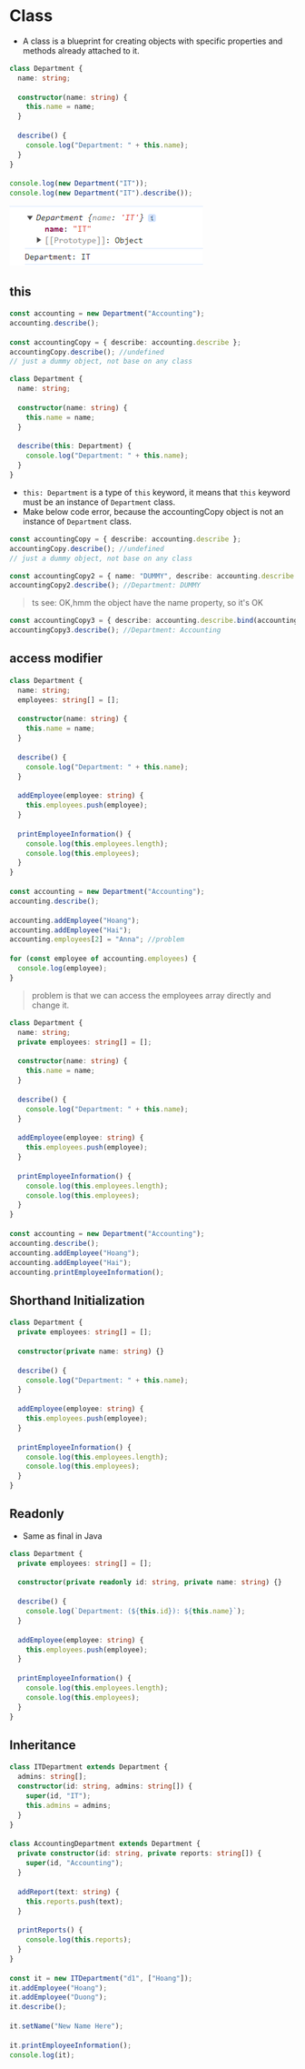 # Class

- A class is a blueprint for creating objects with specific properties and methods already attached to it.

```ts
class Department {
  name: string;

  constructor(name: string) {
    this.name = name;
  }

  describe() {
    console.log("Department: " + this.name);
  }
}

console.log(new Department("IT"));
console.log(new Department("IT").describe());
```

![alt text](image.png)

## this

```ts
const accounting = new Department("Accounting");
accounting.describe();

const accountingCopy = { describe: accounting.describe };
accountingCopy.describe(); //undefined
// just a dummy object, not base on any class
```

```ts
class Department {
  name: string;

  constructor(name: string) {
    this.name = name;
  }

  describe(this: Department) {
    console.log("Department: " + this.name);
  }
}
```

- `this: Department` is a type of `this` keyword, it means that `this` keyword must be an instance of `Department` class.
- Make below code error, because the accountingCopy object is not an instance of `Department` class.

```ts
const accountingCopy = { describe: accounting.describe };
accountingCopy.describe(); //undefined
// just a dummy object, not base on any class
```

```ts
const accountingCopy2 = { name: "DUMMY", describe: accounting.describe };
accountingCopy2.describe(); //Department: DUMMY
```

> ts see: OK,hmm the object have the name property, so it's OK

```ts
const accountingCopy3 = { describe: accounting.describe.bind(accounting) };
accountingCopy3.describe(); //Department: Accounting
```

## access modifier

```ts
class Department {
  name: string;
  employees: string[] = [];

  constructor(name: string) {
    this.name = name;
  }

  describe() {
    console.log("Department: " + this.name);
  }

  addEmployee(employee: string) {
    this.employees.push(employee);
  }

  printEmployeeInformation() {
    console.log(this.employees.length);
    console.log(this.employees);
  }
}

const accounting = new Department("Accounting");
accounting.describe();

accounting.addEmployee("Hoang");
accounting.addEmployee("Hai");
accounting.employees[2] = "Anna"; //problem

for (const employee of accounting.employees) {
  console.log(employee);
}
```

> problem is that we can access the employees array directly and change it.

```ts
class Department {
  name: string;
  private employees: string[] = [];

  constructor(name: string) {
    this.name = name;
  }

  describe() {
    console.log("Department: " + this.name);
  }

  addEmployee(employee: string) {
    this.employees.push(employee);
  }

  printEmployeeInformation() {
    console.log(this.employees.length);
    console.log(this.employees);
  }
}

const accounting = new Department("Accounting");
accounting.describe();
accounting.addEmployee("Hoang");
accounting.addEmployee("Hai");
accounting.printEmployeeInformation();
```

## Shorthand Initialization

```ts
class Department {
  private employees: string[] = [];

  constructor(private name: string) {}

  describe() {
    console.log("Department: " + this.name);
  }

  addEmployee(employee: string) {
    this.employees.push(employee);
  }

  printEmployeeInformation() {
    console.log(this.employees.length);
    console.log(this.employees);
  }
}
```

## Readonly

- Same as final in Java

```ts
class Department {
  private employees: string[] = [];

  constructor(private readonly id: string, private name: string) {}

  describe() {
    console.log(`Department: (${this.id}): ${this.name}`);
  }

  addEmployee(employee: string) {
    this.employees.push(employee);
  }

  printEmployeeInformation() {
    console.log(this.employees.length);
    console.log(this.employees);
  }
}
```

## Inheritance

```ts
class ITDepartment extends Department {
  admins: string[];
  constructor(id: string, admins: string[]) {
    super(id, "IT");
    this.admins = admins;
  }
}

class AccountingDepartment extends Department {
  private constructor(id: string, private reports: string[]) {
    super(id, "Accounting");
  }

  addReport(text: string) {
    this.reports.push(text);
  }

  printReports() {
    console.log(this.reports);
  }
}

const it = new ITDepartment("d1", ["Hoang"]);
it.addEmployee("Hoang");
it.addEmployee("Duong");
it.describe();

it.setName("New Name Here");

it.printEmployeeInformation();
console.log(it);
```
